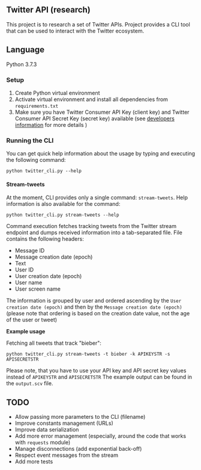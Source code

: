 ## Twitter API (research)

This project is to research a set of Twitter APIs. 
Project provides a CLI tool that can be used to interact with the Twitter ecosystem.

## Language
Python 3.7.3

### Setup
1. Create Python virtual environment
2. Activate virtual environment and install 
all dependencies from `requirements.txt`
3. Make sure you have Twitter Consumer API Key (client key) and 
Twitter Consumer API Secret Key (secret key) available (see [developers information](https://developer.twitter.com/en/docs/basics/getting-started) for more details )

### Running the CLI
You can get quick help information about the usage by typing and executing the following command:
```
python twitter_cli.py --help
```

#### Stream-tweets 
At the moment, CLI provides only a single command: `stream-tweets`.
Help information is also available for the command:
```
python twitter_cli.py stream-tweets --help
```

Command execution fetches tracking tweets from the Twitter stream endpoint 
and dumps received information into a tab-separated file. File contains the following headers:
- Message ID
- Message creation date (epoch)
- Text
- User ID
- User creation date (epoch)
- User name
- User screen name

The information is grouped by user and ordered ascending by the  `User creation date (epoch)` and then by the `Message creation date (epoch)` 
(please note that ordering is based on the creation date value, not the age of the user or tweet)

**Example usage**

Fetching all tweets that track "bieber":
```
python twitter_cli.py stream-tweets -t bieber -k APIKEYSTR -s APISECRETSTR
```
Please note, that you have to use your API key and API secret key values instead of `APIKEYSTR` and `APISECRETSTR`
The example output can be found in the `output.scv` file.

## TODO
- Allow passing more parameters to the CLI (filename)
- Improve constants management (URLs)
- Improve data serialization
- Add more error management (especially, around the code that works with `requests` module)
- Manage disconnections (add exponential back-off)
- Respect event messages from the stream
- Add more tests

